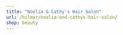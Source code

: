 ```yaml
---
title: "Noelia & Cathy's Hair Salon"
url: /hilmar/noelia-and-cathys-hair-salon/
shop: beauty
---
```

